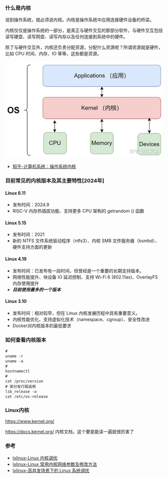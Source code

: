 ### 什么是内核

说到操作系统，就必须说内核。内核是操作系统中应用连接硬件设备的桥梁。

内核仅仅是操作系统的一部分，是真正与硬件交互的那部分软件，与硬件交互包括读写硬盘、读写网盘、读写内存以及任何连接到系统中的硬件。

除了与硬件交互外，内核还负责分配资源，分配什么资源呢？所谓资源就是硬件，比如 CPU 时间、内存、IO 等等，这些都是资源。

![操作系统分层](./images/1.webp)

- [知乎-计算机系统：操作系统内核](https://zhuanlan.zhihu.com/p/608739855)


### 目前常见的内核版本及其主要特性[2024年]

#### Linux 6.11

- 发布时间：2024.9
- RISC-V 内存热插拔功能、支持更多 CPU 架构的 getrandom () 函数

#### Linux 5.15

- 发布时间：2021
- 新的 NTFS 文件系统驱动程序（ntfs3）、内核 SMB 文件服务器（ksmbd）、硬件支持方面的更新

#### Linux 4.19

- 发布时间：已发布有一段时间，但曾经是一个重要的长期支持版本。
- 网络性能提升、块设备 IO 延迟控制、支持 Wi-Fi 6 (802.11ax)、OverlayFS 内存使用提升
- ***目前使用最多的一个版本***

#### Linux 3.10

- 发布时间：相对较早，但在 Linux 内核发展历程中具有重要意义。
- 内核性能优化、支持虚拟化技术（namespace、cgroup）、安全性改进
- Docker对内核版本的最低要求

### 如何查看内核版本

```shell
#
uname -r
uname -a
#
hostnamectl
#
cat /proc/version
# 部分发行版适用
lsb_release -a
cat /etc/os-release
```

### Linux内核

https://www.kernel.org/

https://docs.kernel.org/ 内核文档，这个要是能读一遍就很厉害了

### 参考

- [lxlinux-Linux 内核调优](https://www.lxlinux.net/311.html)
- [lxlinux-Linux 常用内核网络参数及修改方法](https://www.lxlinux.net/307.html)
- [lxlinux-高并发场景下的 Linux 系统调优](https://www.lxlinux.net/305.html)
